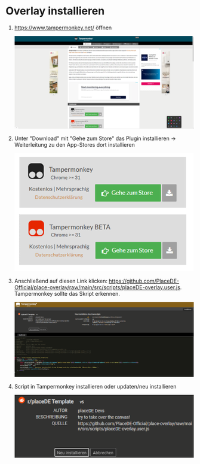 # Overlay installieren

1. https://www.tampermonkey.net/ öffnen
   
   ![Website Tampermonkey](imt/../img/tampermonkey.png)

2. Unter "Download" mit "Gehe zum Store" das Plugin installieren -> Weiterleitung zu den App-Stores dort installieren
   
   ![Download-Fenster](img/tapermonkey-marker.png)

3. Anschließend auf diesen Link klicken: https://github.com/PlaceDE-Official/place-overlay/raw/main/src/scripts/placeDE-overlay.user.js. Tampermonkey sollte das Skript erkennen.
   
   ![Addon Tampermonkey](img/script-uebersicht.png)
   
4. Script in Tampermonkey installieren oder updaten/neu installieren 
   
   ![installieren button](img/install.png)